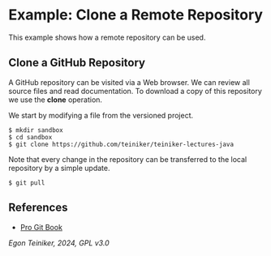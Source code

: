# Example: Clone a Remote Repository

This example shows how a remote repository can be used.

## Clone a GitHub Repository 

A GitHub repository can be visited via a Web browser. We can review all
source files and read documentation.
To download a copy of this repository we use the **clone** operation.

We start by modifying a file from the versioned project.
```
$ mkdir sandbox
$ cd sandbox
$ git clone https://github.com/teiniker/teiniker-lectures-java
```

Note that every change in the repository can be transferred to 
the local repository by a simple update.
```
$ git pull
```

## References
* [Pro Git Book](https://git-scm.com/book/en/v2)

*Egon Teiniker, 2024, GPL v3.0*

